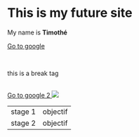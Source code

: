 
<html>
<head>
<title> Blackfox </title>
</head>

<body>

<h1> This is my future site </h1>
<p> My name is <strong> Timothé </strong> </p>
<a href="http://www.google.com"> Go to google </a>


<br/> <p> this is a break tag </p>

<br/>
<a href="https://www.google.com"> Go to google 2 <img src="https://f.hellowork.com/blogdumoderateur/2013/10/google-logo.png"/></a>



<table>
<tr>
<td> stage 1 </td> <td> objectif </td>
<tr>
<td> stage 2 </td> <td> objectif </td>

</table>


</body>







</html>